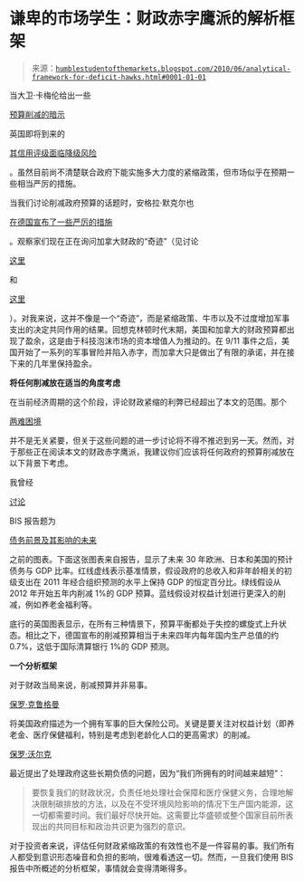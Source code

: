 <!--yml

类别：未分类

日期：2024-05-18 00:03:07

-->

# 谦卑的市场学生：财政赤字鹰派的解析框架

> 来源：[`humblestudentofthemarkets.blogspot.com/2010/06/analytical-framework-for-deficit-hawks.html#0001-01-01`](https://humblestudentofthemarkets.blogspot.com/2010/06/analytical-framework-for-deficit-hawks.html#0001-01-01)

当大卫·卡梅伦给出一些

[预算削减的暗示](http://www.timesonline.co.uk/tol/news/politics/article7145201.ece)

英国即将到来的

[其信用评级面临降级风险](http://www.bondsquawk.com/2010/06/fitch-says-tackling-u-k-debt-situation-a-formidable-task/)

。虽然目前尚不清楚联合政府下能实施多大力度的紧缩政策，但市场似乎在预期一些相当严厉的措施。

当我们讨论削减政府预算的话题时，安格拉·默克尔也

[在德国宣布了一些严厉的措施](http://www.spiegel.de/international/germany/0,1518,699229,00.html)

。观察家们现在正在询问加拿大财政的“奇迹”（见讨论

[这里](http://www.theglobeandmail.com/report-on-business/economy/canada-the-teacher-as-uk-prepares-for-budget-blitzkrieg/article1595455/)

和

[这里](http://blogs.wsj.com/source/2010/06/07/so-just-what-did-canada-do/)

）。对我来说，这并不像是一个“奇迹”，而是紧缩政策、牛市以及不过度增加军事支出的决定共同作用的结果。回想克林顿时代末期，美国和加拿大的财政预算都出现了盈余，这是由于科技泡沫市场的资本增值人为推动的。在 9/11 事件之后，美国开始了一系列的军事冒险并陷入赤字，而加拿大只是做出了有限的承诺，并在接下来的几年里保持盈余。

**将任何削减放在适当的角度考虑**

在当前经济周期的这个阶段，评论财政紧缩的利弊已经超出了本文的范围。那个

[两难困境](http://www.nakedcapitalism.com/2010/06/the-cardio-diet-to-deficit-reduction-%e2%80%93-a-modern-fable.html)

并不是无关紧要，但关于这些问题的进一步讨论将不得不推迟到另一天。然而，对于那些正在阅读本文的财政赤字鹰派，我建议你们应该将任何政府的预算削减放在以下背景下考虑。

我曾经

[讨论](http://humblestudentofthemarkets.blogspot.com/2010/04/bis-all-roads-lead-to-inflation.html)

BIS 报告题为

[债务前景及其影响的未来](http://www.bis.org/publ/work300.pdf?noframes=1)

之前的图表。下面这张图表来自报告，显示了未来 30 年欧洲、日本和美国的预计债务与 GDP 比率。红线虚线表示基准情景，假设政府的总收入和非年龄相关的初级支出在 2011 年经合组织预测的水平上保持 GDP 的恒定百分比。绿线假设从 2012 年开始五年内削减 1%的 GDP 预算。蓝线假设对权益计划进行更深入的削减，例如养老金福利等。

底行的英国图表显示，在所有三种情景下，预算平衡都处于失控的螺旋式上升状态。相比之下，德国宣布的削减预算相当于未来四年内每年国内生产总值的约 0.7%，这低于国际清算银行 1%的 GDP 预测。

**一个分析框架**

对于财政当局来说，削减预算并非易事。

[保罗·克鲁格曼](http://krugman.blogs.nytimes.com/2010/04/08/fiscal-fantasies/)

将美国政府描述为一个拥有军事的巨大保险公司。关键是要关注对权益计划（即养老金、医疗保健福利，特别是考虑到老龄化人口的更高需求）的削减。

[保罗·沃尔克](http://www.nybooks.com/articles/archives/2010/jun/24/time-we-have-growing-short/?pagination=false)

最近提出了处理政府这些长期负债的问题，因为“我们所拥有的时间越来越短”：

> 要恢复我们的财政状况，负责任地处理社会保障和医疗保健义务，合理地解决限制碳排放的方法，以及在不受环境风险影响的情况下生产国内能源，这一切都需要时间。我们最好尽快开始。这需要比华盛顿或整个国家目前所表现出的共同目标和政治共识更为强烈的意识。

对于投资者来说，评估任何财政紧缩政策的有效性也不是一件容易的事。我们所有人都受到意识形态噪音和负担的影响，很难看透这一切。然而，一旦我们使用 BIS 报告中所概述的分析框架，事情就会变得清晰得多。
